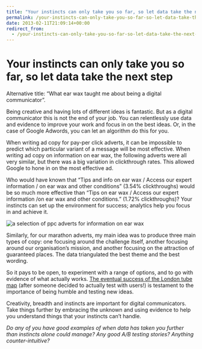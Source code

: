 ```yaml
---
title: "Your instincts can only take you so far, so let data take the next step"
permalink: /your-instincts-can-only-take-you-so-far-so-let-data-take-the-next-step
date: 2013-02-11T21:09:14+00:00
redirect_from:
  - /your-instincts-can-only-take-you-so-far-so-let-data-take-the-next-step/
---
```


# Your instincts can only take you so far, so let data take the next step

Alternative title: “What ear wax taught me about being a digital communicator”.

Being creative and having lots of different ideas is fantastic. But as a digital communicator this is not the end of your job. You can relentlessly use data and evidence to improve your work and focus in on the best ideas. Or, in the case of Google Adwords, you can let an algorithm do this for you.

When writing ad copy for pay-per click adverts, it can be impossible to predict which particular variant of a message will be most effective. When writing ad copy on information on ear wax, the following adverts were all very similar, but there was a big variation in clickthrough rates. This allowed Google to hone in on the most effective ad.

Who would have known that “Tips and info on ear wax / Access our expert information / on ear wax and other conditions” (3.54% clickthroughs) would be so much more effective than “Tips on ear wax / Access our expert information /on ear wax and other conditions.” (1.72% clickthroughs)? Your instincts can set up the environment for success; analytics help you focus in and achieve it.

![a selection of ppc adverts for information on ear wax](Your%20instincts%20can%20only%20take%20you%20so%20far,%20so%20let%20data%20take%20the%20next%20step%20%E2%80%93%20Martin%20Lugton_files/ear-wax-adverts.png)

Similarly, for our marathon adverts, my main idea was to produce three main types of copy: one focusing around the challenge itself, another focusing around our organisation’s mission, and another focusing on the attraction of guaranteed places. The data triangulated the best theme and the best wording.

So it pays to be open, to experiment with a range of options, and to go with evidence of what actually works. [The eventual success of the London tube map](http://www.timeout.com/london/big-smoke/features/2811/Harry_Beck_and_London-s_iconic_tube_map.html) (after someone decided to actually test with users!) is testament to the importance of being humble and testing new ideas.

Creativity, breadth and instincts are important for digital communicators. Take things further by embracing the unknown and using evidence to help you understand things that your instincts can’t handle.

*Do any of you have good examples of when data has taken you further than instincts alone could manage? Any good A/B testing stories? Anything counter-intuitive?*
